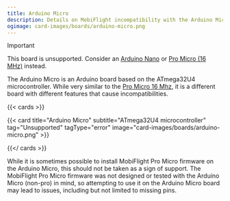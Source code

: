 ```yaml
---
title: Arduino Micro
description: Details on MobiFlight incompatibility with the Arduino Micro.
ogimage: card-images/boards/arduino-micro.png
---
```


> [!IMPORTANT]
> This board is unsupported. Consider an [Arduino Nano](/boards/recommended/arduino-nano) or [Pro Micro (16 MHz)](/boards/recommended/pro-micro) instead.

The Arduino Micro is an Arduino board based on the ATmega32U4 microcontroller.
While very similar to the [Pro Micro 16 Mhz](/boards/recommended/pro-micro), it is a different board with different
features that cause incompatibilities.

{{< cards >}}

{{< card title="Arduino Micro" subtitle="ATmega32U4 microcontroller" tag="Unsupported" tagType="error" image="card-images/boards/arduino-micro.png" >}}

{{</ cards >}}

While it is sometimes possible to install MobiFlight Pro Micro firmware on the Arduino Micro,
this should not be taken as a sign of support. The MobiFlight Pro Micro firmware was not designed
or tested with the Arduino Micro (non-pro) in mind, so attempting to use it on the Arduino Micro
board may lead to issues, including but not limited to missing pins.
